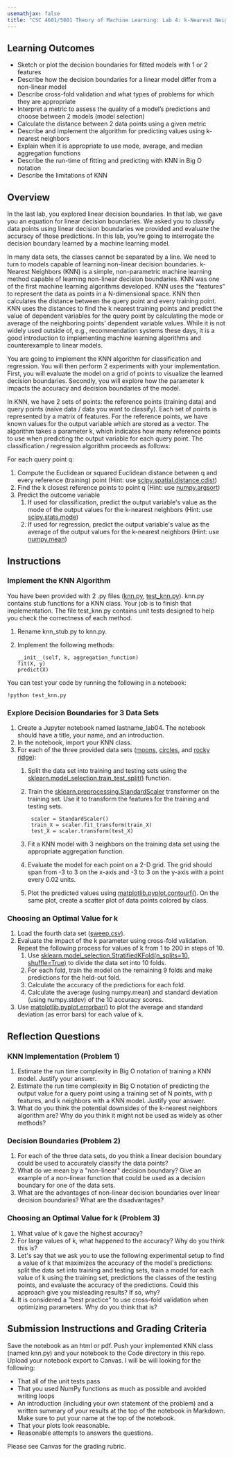 ```yaml
---
usemathjax: false
title: "CSC 4601/5601 Theory of Machine Learning: Lab 4: k-Nearest Neighbors"
---
```


## Learning Outcomes
- Sketch or plot the decision boundaries for fitted models with 1 or 2 features
- Describe how the decision boundaries for a linear model differ from a non-linear model
- Describe cross-fold validation and what types of problems for which they are appropriate
- Interpret a metric to assess the quality of a model’s predictions and choose between 2 models (model selection)
- Calculate the distance between 2 data points using a given metric
- Describe and implement the algorithm for predicting values using k-nearest neighbors
- Explain when it is appropriate to use mode, average, and median aggregation functions
- Describe the run-time of fitting and predicting with KNN in Big O notation
- Describe the limitations of KNN

## Overview
In the last lab, you explored linear decision boundaries. In that lab, we gave you an equation for linear decision boundaries. We asked you to classify data points using linear decision boundaries we provided and evaluate the accuracy of those predictions. In this lab, you're going to interrogate the decision boundary learned by a machine learning model.

In many data sets, the classes cannot be separated by a line. We need to turn to models capable of learning non-linear decision boundaries. k-Nearest Neighbors (KNN) is a simple, non-parametric machine learning method capable of learning non-linear decision boundaries. KNN was one of the first machine learning algorithms developed. KNN uses the "features" to represent the data as points in a N-dimensional space. KNN then calculates the distance between the query point and every training point. KNN uses the distances to find the k nearest training points and predict the value of dependent variables for the query point by calculating the mode or average of the neighboring points' dependent variable values. While it is not widely used outside of, e.g., recommendation systems these days, it is a good introduction to implementing machine learning algorithms and counterexample to linear models.

You are going to implement the KNN algorithm for classification and regression. You will then perform 2 experiments with your implementation. First, you will evaluate the model on a grid of points to visualize the learned decision boundaries. Secondly, you will explore how the parameter k impacts the accuracy and decision boundaries of the model.

In KNN, we have 2 sets of points: the reference points (training data) and query points (naïve data / data you want to classify). Each set of points is represented by a matrix of features. For the reference points, we have known values for the output variable which are stored as a vector. The algorithm takes a parameter k, which indicates how many reference points to use when predicting the output variable for each query point. The classification / regression algorithm proceeds as follows:

For each query point q:

1. Compute the Euclidean or squared Euclidean distance between q and every reference (training) point (Hint: use [scipy.spatial.distance.cdist](https://docs.scipy.org/doc/scipy/reference/generated/scipy.spatial.distance.cdist.html))
2. Find the k closest reference points to point q (Hint: use [numpy.argsort](https://numpy.org/doc/stable/reference/generated/numpy.argsort.html))
3. Predict the outcome variable
   1. If used for classification, predict the output variable's value as the mode of the output values for the k-nearest neighbors (Hint: use [scipy.stats.mode](https://docs.scipy.org/doc/scipy/reference/generated/scipy.stats.mode.html))
   2. If used for regression, predict the output variable's value as the average of the output values for the k-nearest neighbors (Hint: use [numpy.mean](https://numpy.org/doc/stable/reference/generated/numpy.mean.html))

## Instructions
### Implement the KNN Algorithm
You have been provided with 2 .py files ([knn.py](knn.py), [test_knn.py](test_knn.py)). knn.py contains stub functions for a KNN class. Your job is to finish that implementation. The file test_knn.py contains unit tests designed to help you check the correctness of each method.

1. Rename knn_stub.py to knn.py.
2. Implement the following methods:

       __init__(self, k, aggregation_function)
       fit(X, y)
       predict(X)

You can test your code by running the following in a notebook:

`!python test_knn.py`

### Explore Decision Boundaries for 3 Data Sets
1. Create a Jupyter notebook named lastname_lab04. The notebook should have a title, your name, and an introduction.
2. In the notebook, import your KNN class.
3. For each of the three provided data sets ([moons](moons.csv), [circles](circles.csv), and [rocky ridge](rocky_ridge.csv)):
   1. Split the data set into training and testing sets using the [sklearn.model_selection.train_test_split()](https://scikit-learn.org/stable/modules/generated/sklearn.model_selection.train_test_split.html) function.
   2. Train the [sklearn.preprocessing.StandardScaler](https://scikit-learn.org/stable/modules/generated/sklearn.preprocessing.StandardScaler.html) transformer on the training set. Use it to transform the features for the training and testing sets.

           scaler = StandardScaler()
           train_X = scaler.fit_transform(train_X)
           test_X = scaler.transform(test_X)

   3. Fit a KNN model with 3 neighbors on the training data set using the appropriate aggregation function.
   4. Evaluate the model for each point on a 2-D grid. The grid should span from -3 to 3 on the x-axis and -3 to 3 on the y-axis with a point every 0.02 units.
   5. Plot the predicted values using [matplotlib.pyplot.contourf()](https://matplotlib.org/stable/api/_as_gen/matplotlib.pyplot.contourf.html). On the same plot, create a scatter plot of data points colored by class.

### Choosing an Optimal Value for k
1. Load the fourth data set ([sweep.csv](sweep.csv)).
2. Evaluate the impact of the k parameter using cross-fold validation. Repeat the following process for values of k from 1 to 200 in steps of 10.
   1. Use [sklearn.model_selection.StratifiedKFold(n_splits=10, shuffle=True)](https://scikit-learn.org/stable/modules/generated/sklearn.model_selection.StratifiedKFold.html) to divide the data set into 10 folds.
   2. For each fold, train the model on the remaining 9 folds and make predictions for the held-out fold.
   3. Calculate the accuracy of the predictions for each fold.
   4. Calculate the average (using numpy.mean) and standard deviation (using numpy.stdev) of the 10 accuracy scores.
3. Use [matplotlib.pyplot.errorbar()](https://matplotlib.org/stable/api/_as_gen/matplotlib.pyplot.errorbar.html) to plot the average and standard deviation (as error bars) for each value of k.

## Reflection Questions
### KNN Implementation (Problem 1)
1. Estimate the run time complexity in Big O notation of training a KNN model. Justify your answer.
2. Estimate the run time complexity in Big O notation of predicting the output value for a query point using a training set of N points, with p features, and k neighbors with a KNN model. Justify your answer.
3. What do you think the potential downsides of the k-nearest neighbors algorithm are? Why do you think it might not be used as widely as other methods?

### Decision Boundaries (Problem 2)
1. For each of the three data sets, do you think a linear decision boundary could be used to accurately classify the data points?
2. What do we mean by a "non-linear" decision boundary? Give an example of a non-linear function that could be used as a decision boundary for one of the data sets.
3. What are the advantages of non-linear decision boundaries over linear decision boundaries? What are the disadvantages?

### Choosing an Optimal Value for k (Problem 3)
1. What value of k gave the highest accuracy?
2. For large values of k, what happened to the accuracy? Why do you think this is?
3. Let's say that we ask you to use the following experimental setup to find a value of k that maximizes the accuracy of the model's predictions: split the data set into training and testing sets, train a model for each value of k using the training set, predictions the classes of the testing points, and evaluate the accuracy of the predictions. Could this approach give you misleading results? If so, why?
4. It is considered a "best practice" to use cross-fold validation when optimizing parameters. Why do you think that is?

## Submission Instructions and Grading Criteria
Save the notebook as an html or pdf. Push your implemented KNN class (named knn.py) and your notebook to the Code directory in this repo. Upload your notebook export to Canvas. I will be will looking for the following:
- That all of the unit tests pass
- That you used NumPy functions as much as possible and avoided writing loops
- An introduction (including your own statement of the problem) and a written summary of your results at the top of the notebook in Markdown. Make sure to put your name at the top of the notebook.
- That your plots look reasonable.
- Reasonable attempts to answers the questions.

Please see Canvas for the grading rubric.
